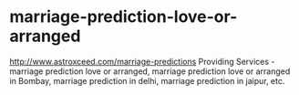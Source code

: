 # marriage-prediction-love-or-arranged
http://www.astroxceed.com/marriage-predictions Providing Services - marriage prediction love or arranged, marriage prediction love or arranged in Bombay, marriage prediction in delhi, marriage prediction in jaipur, etc.
